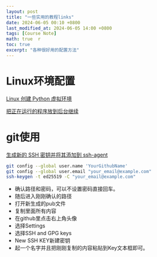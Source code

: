 ```yaml
---
layout: post  
title: "一些实用的教程links"  
date: 2024-06-05 00:10 +0800  
last_modified_at: 2024-06-05 14:00 +0800  
tags: [Course Note]  
math: true  r
toc: true  
excerpt: "各种很好用的配置方法"
---
```

# Linux环境配置

 [Linux 创建 Python 虚拟环境](https://www.cnblogs.com/AllenMi/p/16367557.html)

 [把正在运行的程序放到后台继续](https://blog.51cto.com/lhrbest/5095909)

# git使用

[生成新的 SSH 密钥并将其添加到 ssh-agent](https://docs.github.com/zh/authentication/connecting-to-github-with-ssh/generating-a-new-ssh-key-and-adding-it-to-the-ssh-agent)

```bash
git config --global user.name 'YourGithubName'
git config --global user.email "your_email@example.com"
ssh-keygen -t ed25519 -C "your_email@example.com"
```

+ 确认路径和密码，可以不设置密码直接回车。
+ 随后进入刚刚确认的路径
+ 打开新生成的pub文件
+ 复制里面所有内容
+ 在github里点击右上角头像
+ 选择Settings
+ 选择SSH and GPG keys
+ New SSH KEY新建密钥
+ 起一个名字并且把刚刚复制的内容粘贴到Key文本框即可。
